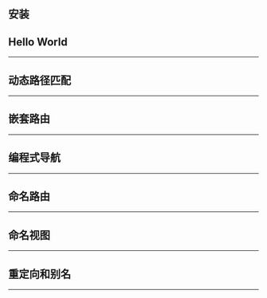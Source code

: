 ## 安装

## Hello World

---

## 动态路径匹配

---

## 嵌套路由

---

## 编程式导航

---

## 命名路由

---

## 命名视图

---

## 重定向和别名

---



